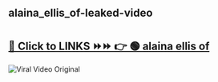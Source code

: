 
 ## alaina_ellis_of-leaked-video 

# <h2><a href="https://clipsfans.com/alaina_ellis_of&ref=git">🔗 Click to LINKS ⏩⏩ 👉 🟢 alaina ellis of </a></h2>

<a href="https://clipsfans.com/alaina_ellis_of&ref=git" rel="nofollow" data-target="animated-image.originalLink"><img src="https://i.ibb.co.com/xMMVF88/686577567.gif" alt="Viral Video Original" style="max-width: 100%; display: inline-block;" data-target="animated-image.originalImage"></a>
